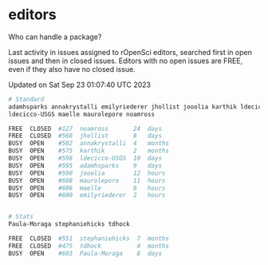 # editors

Who can handle a package?

Last activity in issues assigned to rOpenSci editors, searched first in open
issues and then in closed issues. Editors with no open issues are FREE, even if
they also have no closed issue.


Updated on Sat Sep 23 01:07:40 UTC 2023

```bash
# Standard
adamhsparks annakrystalli emilyriederer jhollist jooolia karthik ldecicco
ldecicco-USGS maelle maurolepore noamross

FREE  CLOSED  #127  noamross       24  days
FREE  CLOSED  #568  jhollist       8   days
BUSY  OPEN    #502  annakrystalli  4   months
BUSY  OPEN    #575  karthik        2   months
BUSY  OPEN    #598  ldecicco-USGS  10  days
BUSY  OPEN    #595  adamhsparks    9   days
BUSY  OPEN    #590  jooolia        12  hours
BUSY  OPEN    #608  maurolepore    11  hours
BUSY  OPEN    #606  maelle         8   hours
BUSY  OPEN    #600  emilyriederer  2   hours


# Stats
Paula-Moraga stephaniehicks tdhock

FREE  CLOSED  #551  stephaniehicks  7  months
FREE  CLOSED  #475  tdhock          4  months
BUSY  OPEN    #603  Paula-Moraga    8  days
```
